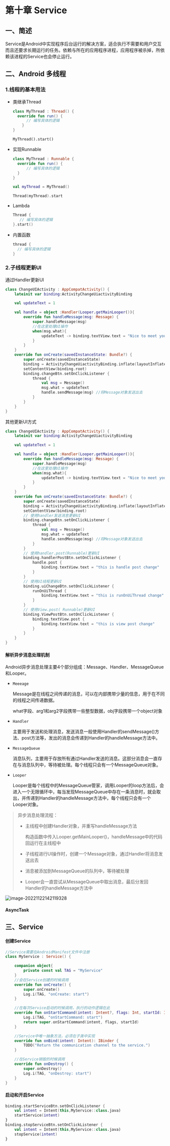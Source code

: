 # 第十章 Service

## 一、简述

Service是Android中实现程序后台运行的解决方案，适合执行不需要和用户交互而且还要求长期运行的任务。依赖与所在的应用程序进程，应用程序被杀掉，所依赖该进程的Service也会停止运行。

## 二、Android 多线程

### 1.线程的基本用法

- 类继承Thread

  ```kotlin
  class MyThread : Thread() {
  	override fun run() {
   		// 编写具体的逻辑
      }
  }
  ```

  `MyThread().start()`

- 实现Runnable

  ```kotlin
  class MyThread : Runnable {
   	override fun run() {
   		// 编写具体的逻辑
   	}
  }
  ```

  ```kotlin
  val myThread = MyThread()
  
  Thread(myThread).start
  ```

- Lambda

  ```kotlin
  Thread {
  	 // 编写具体的逻辑
  }.start()
  ```

- 内置函数

  ```kotlin
  thread {
   	// 编写具体的逻辑
  }
  ```

  

### 2.子线程更新UI

通过Handler更新UI

```kotlin
class ChangeUIActivity : AppCompatActivity() {
    lateinit var binding:ActivityChangeUiactivityBinding

    val updateText = 1

    val handle = object :Handler(Looper.getMainLooper()){
        override fun handleMessage(msg: Message) {
            super.handleMessage(msg)
            //在这里处理UI操作
            when(msg.what){
                updateText -> binding.textView.text = "Nice to meet you"
            }
        }
    }
    override fun onCreate(savedInstanceState: Bundle?) {
        super.onCreate(savedInstanceState)
        binding = ActivityChangeUiactivityBinding.inflate(layoutInflater)
        setContentView(binding.root)
        binding.changeBtn.setOnClickListener {
            thread {
                val msg = Message()
                msg.what = updateText
                handle.sendMessage(msg) //将Message对象发送出去
            }
        }
    }
}
```

其他更新UI方式

```kotlin
class ChangeUIActivity : AppCompatActivity() {
    lateinit var binding:ActivityChangeUiactivityBinding

    val updateText = 1

    val handle = object :Handler(Looper.getMainLooper()){
        override fun handleMessage(msg: Message) {
            super.handleMessage(msg)
            //在这里处理UI操作
            when(msg.what){
                updateText -> binding.textView.text = "Nice to meet you"
            }
        }
    }
    override fun onCreate(savedInstanceState: Bundle?) {
        super.onCreate(savedInstanceState)
        binding = ActivityChangeUiactivityBinding.inflate(layoutInflater)
        setContentView(binding.root)
        // 使用handler发送消息更新UI
        binding.changeBtn.setOnClickListener {
            thread {
                val msg = Message()
                msg.what = updateText
                handle.sendMessage(msg) //将Message对象发送出去
            }
        }
        // 使用handler.post(Runnable)更新UI
        binding.handlerPostBtn.setOnClickListener {
            handle.post {
                binding.textView.text = "this is handle post change"
            }
        }
        // 使用UI线程更新UI
        binding.uiChangeBtn.setOnClickListener {
            runOnUiThread {
                binding.textView.text = "this is runOnUiThread change"
            }
        }
        // 使用View.post( Runnable)更新UI
        binding.ViewPostBtn.setOnClickListener {
            binding.textView.post {
                binding.textView.text = "this is view post change"
            }
        }
    }
}
```

#### 解析异步消息处理机制

Android异步消息处理主要4个部分组成：Message、Handler、MessageQueue和Looper。

- <code>Meeeage</code>

  Message是在线程之间传递的消息，可以在内部携带少量的信息，用于在不同的线程之间传递数据。

  what字段、arg1和arg2字段携带一些整型数据，obj字段携带一个object对象

- <code>Handler</code>

  主要用于发送和处理消息，发送消息一般使用Handler的sendMessage()方法、post方法等，发出的消息会传递到Handler的handleMessage方法中。

- <code>MessageQueue</code>

  消息队列，主要用于存放所有通过Handler发送的消息。这部分消息会一直存在与消息队列中，等待被处理。每个线程只会有一个MessageQueue对象。

- <code>Looper</code>

  Looper是每个线程中的MessageQueue管家，调用Looper的loop方法后，会进入一个无限循环中，每当发现MessageQueue中存在一条消息时，就会取出，并传递到Handler的handleMessage方法中，每个线程只会有一个Looper对象。

> 异步消息处理流程：
>
> - 主线程中创建Handler对象，并重写handleMessage方法
>
>   构造函数中传入Looper.getMainLooper()，handleMessage中的代码回运行在主线程中
>
> - 子线程进行UI操作时，创建一个Message对象，通过Handler将消息发送出去
>
> - 消息被添加到MessageQueue的队列中，等待被处理
>
> - Looper会一直尝试从MessageQueue中取出消息，最后分发回Handler的handleMessage方法中

![image-20221122142119328](C:\Users\dpzxka\AppData\Roaming\Typora\typora-user-images\image-20221122142119328.png)

#### AsyncTask

## 三、Service



#### 创建Service

```kotlin
//Service需要在AndroidManifest文件中注册
class MyService : Service() {

    companion object{
        private const val TAG = "MyService"
    }
    //会在Service创建的时候调用
    override fun onCreate() {
        super.onCreate()
        Log.i(TAG, "onCreate: start")
    }

    //在每次Service启动的时候调用，执行的动作逻辑在此
    override fun onStartCommand(intent: Intent?, flags: Int, startId: Int): Int {
        Log.i(TAG, "onStartCommand: start")
        return super.onStartCommand(intent, flags, startId)
    }

    //Service中唯一抽象方法，必须在子类中实现
    override fun onBind(intent: Intent): IBinder {
        TODO("Return the communication channel to the service.")
    }

    //在Service销毁的时候调用
    override fun onDestroy() {
        super.onDestroy()
        Log.i(TAG, "onDestroy: start")
    }
}
```

#### 启动和开启Service

```kotlin
binding.startServiceBtn.setOnClickListener {
    val intent = Intent(this,MyService::class.java)
    startService(intent)
}
binding.stopServiceBtn.setOnClickListener {
    val intent = Intent(this,MyService::class.java)
    stopService(intent)
}
```